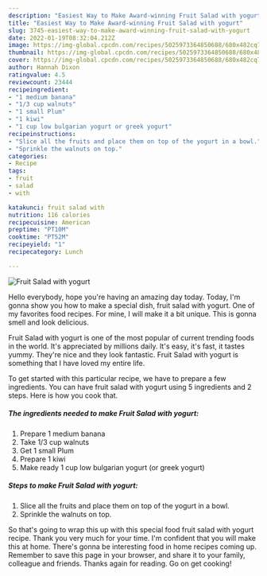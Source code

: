 ```yaml
---
description: "Easiest Way to Make Award-winning Fruit Salad with yogurt"
title: "Easiest Way to Make Award-winning Fruit Salad with yogurt"
slug: 3745-easiest-way-to-make-award-winning-fruit-salad-with-yogurt
date: 2022-01-19T08:32:04.212Z
image: https://img-global.cpcdn.com/recipes/5025973364850688/680x482cq70/fruit-salad-with-yogurt-recipe-main-photo.jpg
thumbnail: https://img-global.cpcdn.com/recipes/5025973364850688/680x482cq70/fruit-salad-with-yogurt-recipe-main-photo.jpg
cover: https://img-global.cpcdn.com/recipes/5025973364850688/680x482cq70/fruit-salad-with-yogurt-recipe-main-photo.jpg
author: Hannah Dixon
ratingvalue: 4.5
reviewcount: 23444
recipeingredient:
- "1 medium banana"
- "1/3 cup walnuts"
- "1 small Plum"
- "1 kiwi"
- "1 cup low bulgarian yogurt or greek yogurt"
recipeinstructions:
- "Slice all the fruits and place them on top of the yogurt in a bowl."
- "Sprinkle the walnuts on top."
categories:
- Recipe
tags:
- fruit
- salad
- with

katakunci: fruit salad with 
nutrition: 116 calories
recipecuisine: American
preptime: "PT10M"
cooktime: "PT52M"
recipeyield: "1"
recipecategory: Lunch

---
```



![Fruit Salad with yogurt](https://img-global.cpcdn.com/recipes/5025973364850688/680x482cq70/fruit-salad-with-yogurt-recipe-main-photo.jpg)

Hello everybody, hope you're having an amazing day today. Today, I'm gonna show you how to make a special dish, fruit salad with yogurt. One of my favorites food recipes. For mine, I will make it a bit unique. This is gonna smell and look delicious.

Fruit Salad with yogurt is one of the most popular of current trending foods in the world. It's appreciated by millions daily. It's easy, it's fast, it tastes yummy. They're nice and they look fantastic. Fruit Salad with yogurt is something that I have loved my entire life.




To get started with this particular recipe, we have to prepare a few ingredients. You can have fruit salad with yogurt using 5 ingredients and 2 steps. Here is how you cook that.

<!--inarticleads1-->

##### The ingredients needed to make Fruit Salad with yogurt:

1. Prepare 1 medium banana
1. Take 1/3 cup walnuts
1. Get 1 small Plum
1. Prepare 1 kiwi
1. Make ready 1 cup low bulgarian yogurt (or greek yogurt)




<!--inarticleads2-->

##### Steps to make Fruit Salad with yogurt:

1. Slice all the fruits and place them on top of the yogurt in a bowl.
1. Sprinkle the walnuts on top.




So that's going to wrap this up with this special food fruit salad with yogurt recipe. Thank you very much for your time. I'm confident that you will make this at home. There's gonna be interesting food in home recipes coming up. Remember to save this page in your browser, and share it to your family, colleague and friends. Thanks again for reading. Go on get cooking!
